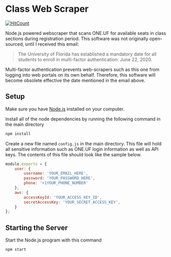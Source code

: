 # Class Web Scraper

[![HitCount](http://hits.dwyl.com/dylanhawley/class-web-scraper.svg)](http://hits.dwyl.com/dylanhawley/class-web-scraper)

Node.js powered webscraper that scans ONE.UF for available seats in class sections during registration period. This software was not originally open-sourced, until I received this email:

>The University of Florida has established a mandatory date for all students to enroll in multi-factor authentication: June 22, 2020.

Multi-factor authentication prevents web-scrapers such as this one from logging into web portals on its own behalf. Therefore, this software will become obsolete effective the date mentioned in the email above.

## Setup

Make sure you have [Node.js](https://nodejs.org/en/download/) installed on your computer.

Install all of the node dependencies by running the following command in the main directory

```bash
npm install
```

Create a new file named `config.js` in the main directory. This file will hold all sensitive information such as ONE.UF login information as well as API keys.
The contents of this file should look like the sample below.

```javascript
module.exports = {
    user: {
        username: 'YOUR_EMAIL_HERE', 
        password: 'YOUR_PASSWORD_HERE',
        phone: '+1YOUR_PHONE_NUMBER'
    },
    aws: {
        accessKeyId: 'YOUR_ACCESS_KEY_ID',
        secretAccessKey: 'YOUR_SECRET_ACCESS_KEY',
    }
};
```

## Starting the Server

Start the Node.js program with this command

```bash
npm start
```
